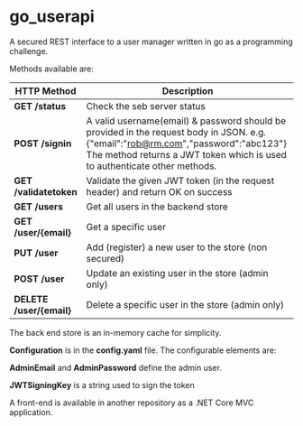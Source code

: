 # go_userapi
A secured REST interface to a user manager written in go as a programming challenge.

Methods available are:

| HTTP Method | Description |
|---|---|
|**GET /status** |Check the seb server status |
|**POST /signin**|A valid username(email) & password should be provided in the request body in JSON. e.g. {"email":"rob@rm.com","password":"abc123"} The method returns a JWT token which is used to authenticate other methods.|
|**GET /validatetoken**|Validate the given JWT token (in the request header) and return OK on success|
|**GET /users**|Get all users in the backend store|
|**GET /user/{email}**|Get a specific user|
|**PUT /user**|Add (register) a new user to the store (non secured)|
|**POST /user**|Update an existing user in the store (admin only)|
|**DELETE /user/{email}**|Delete a specific user in the store (admin only)|

The back end store is an in-memory cache for simplicity.

**Configuration** is in the **config.yaml** file. The configurable elements are:

**AdminEmail** and **AdminPassword** define the admin user.

**JWTSigningKey** is a string used to sign the token

A front-end is available in another repository as a .NET Core MVC application.
